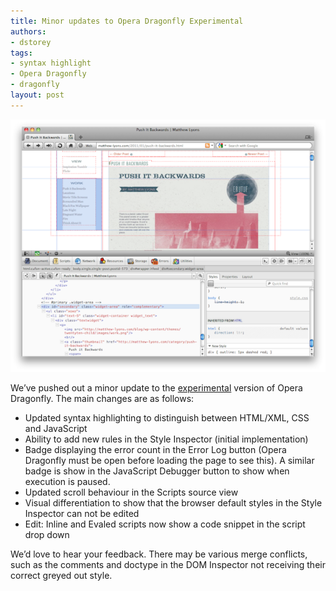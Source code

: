 ```yaml
---
title: Minor updates to Opera Dragonfly Experimental
authors:
- dstorey
tags:
- syntax highlight
- Opera Dragonfly
- dragonfly
layout: post
---
```

<img src="/blog/minor-updates-to-opera-dragonfly-experimental/minor-update.png" alt="" />

<p>We’ve pushed out a minor update to the <a href="http://my.opera.com/dragonfly/blog/getting-opera-dragonfly-ready-for-opera-11/#enable">experimental</a> version of Opera Dragonfly. The main changes are as follows:</p>

<ul>
    <li>Updated syntax highlighting to distinguish between HTML/XML, CSS and JavaScript</li>
    <li>Ability to add new rules in the Style Inspector (initial implementation)</li>
    <li>Badge displaying the error count in the Error Log button (Opera Dragonfly must be open before loading the page to see this). A similar badge is show in the JavaScript Debugger button to show when execution is paused.</li>
    <li>Updated scroll behaviour in the Scripts source view</li>
    <li>Visual differentiation to show that the browser default styles in the Style Inspector can not be edited</li>
    <li>Edit: Inline and Evaled scripts now show a code snippet in the script drop down</li>
</ul>

<p>We’d love to hear your feedback. There may be various merge conflicts, such as the comments and doctype in the DOM Inspector not receiving their correct greyed out style.</p>
